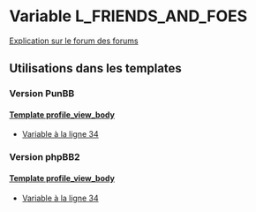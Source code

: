 # Variable L_FRIENDS_AND_FOES
[Explication sur le forum des forums](http://forum.forumactif.com/t294113-listing-des-variables#L_FRIENDS_AND_FOES)

## Utilisations dans les templates

### Version PunBB

#### [Template profile_view_body](punbb/profile_view_body.md)
* [Variable à la ligne 34](../punbb/profile_view_body.tpl#L34)

### Version phpBB2

#### [Template profile_view_body](subsilver/profile_view_body.md)
* [Variable à la ligne 34](../subsilver/profile_view_body.tpl#L34)
